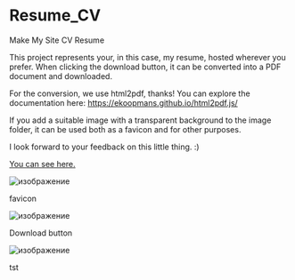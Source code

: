 # Resume_CV
Make My Site CV Resume
<p>This project represents your, in this case, my resume, hosted wherever you prefer. When clicking the download button, it can be converted into a PDF document and downloaded.</p>

<p>For the conversion, we use html2pdf, thanks! You can explore the documentation here: <a href="https://ekoopmans.github.io/html2pdf.js/">https://ekoopmans.github.io/html2pdf.js/</a></p>

<p>If you add a suitable image with a transparent background to the image folder, it can be used both as a favicon and for other purposes.</p>

<p>I look forward to your feedback on this little thing. :)</p>

<a href="http://cv.bdss.eu"  target="_blank">You can see here.</a>

![изображение](https://github.com/YuseinB/Resume_CV/assets/114071452/ffb1a021-0400-477a-8596-8f04180dfae7)

<p>favicon</p>

![изображение](https://github.com/YuseinB/Resume_CV/assets/114071452/b2a2de93-9280-4af1-85c6-5f1dafd9ce6f)

<p>Download button</p>

![изображение](https://github.com/YuseinB/Resume_CV/assets/114071452/99b7b7f2-9ae4-4ca7-8344-1f61e11b981f)


tst